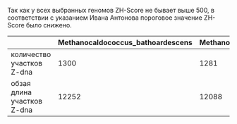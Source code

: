Так как у всех выбранных геномов ZH-Score не бывает выше 500, в соответствии с указанием Ивана Антонова пороговое значение ZH-Score было снижено.


|  | Methanocaldococcus_bathoardescens  | Methanocaldococcus_fervensr | Methanocaldococcus_infernus | Methanocaldococcus_jannaschii | Methanocaldococcus_vulcanius |
| ------------- | ------------- | ------------- | ------------- | ------------- | ------------- |
| количество участков Z-dna | 1300 | 1281 | 646 | 1586 | 1797 |
| обзая длина участков Z-dna | 12252 | 12088 | 5920 | 14932 | 16750 |
